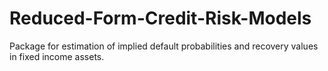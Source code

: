 # Reduced-Form-Credit-Risk-Models
Package for estimation of implied default probabilities and recovery values in fixed income assets.
